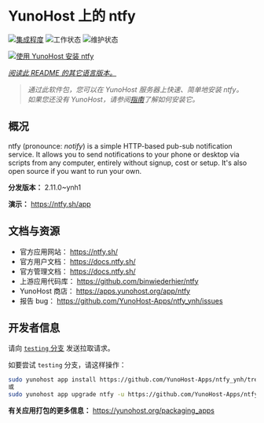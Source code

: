 <!--
注意：此 README 由 <https://github.com/YunoHost/apps/tree/master/tools/readme_generator> 自动生成
请勿手动编辑。
-->

# YunoHost 上的 ntfy

[![集成程度](https://dash.yunohost.org/integration/ntfy.svg)](https://ci-apps.yunohost.org/ci/apps/ntfy/) ![工作状态](https://ci-apps.yunohost.org/ci/badges/ntfy.status.svg) ![维护状态](https://ci-apps.yunohost.org/ci/badges/ntfy.maintain.svg)

[![使用 YunoHost 安装 ntfy](https://install-app.yunohost.org/install-with-yunohost.svg)](https://install-app.yunohost.org/?app=ntfy)

*[阅读此 README 的其它语言版本。](./ALL_README.md)*

> *通过此软件包，您可以在 YunoHost 服务器上快速、简单地安装 ntfy。*  
> *如果您还没有 YunoHost，请参阅[指南](https://yunohost.org/install)了解如何安装它。*

## 概况

ntfy (pronounce: *notify*) is a simple HTTP-based pub-sub notification service. It allows you to send notifications to your phone or desktop via scripts from any computer, entirely without signup, cost or setup. It's also open source if you want to run your own.


**分发版本：** 2.11.0~ynh1

**演示：** <https://ntfy.sh/app>
## 文档与资源

- 官方应用网站： <https://ntfy.sh/>
- 官方用户文档： <https://docs.ntfy.sh/>
- 官方管理文档： <https://docs.ntfy.sh/>
- 上游应用代码库： <https://github.com/binwiederhier/ntfy>
- YunoHost 商店： <https://apps.yunohost.org/app/ntfy>
- 报告 bug： <https://github.com/YunoHost-Apps/ntfy_ynh/issues>

## 开发者信息

请向 [`testing` 分支](https://github.com/YunoHost-Apps/ntfy_ynh/tree/testing) 发送拉取请求。

如要尝试 `testing` 分支，请这样操作：

```bash
sudo yunohost app install https://github.com/YunoHost-Apps/ntfy_ynh/tree/testing --debug
或
sudo yunohost app upgrade ntfy -u https://github.com/YunoHost-Apps/ntfy_ynh/tree/testing --debug
```

**有关应用打包的更多信息：** <https://yunohost.org/packaging_apps>
